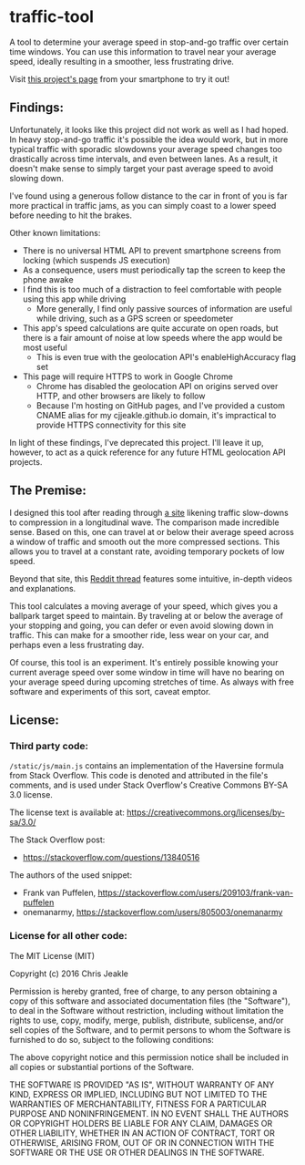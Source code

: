 # traffic-tool
A tool to determine your average speed in stop-and-go traffic over certain time windows. You can use this information to travel near your average speed, ideally resulting in a smoother, less frustrating drive.

Visit [this project's page](http://cjjeakle.github.io/traffic-tool) from your smartphone to try it out!

## Findings:
Unfortunately, it looks like this project did not work as well as I had hoped. In heavy stop-and-go traffic it's possible the idea would work, but in more typical traffic with sporadic slowdowns your average speed changes too drastically across time intervals, and even between lanes. As a result, it doesn't make sense to simply target your past average speed to avoid slowing down. 

I've found using a generous follow distance to the car in front of you is far more practical in traffic jams, as you can simply coast to a lower speed before needing to hit the brakes.

Other known limitations:
* There is no universal HTML API to prevent smartphone screens from locking (which suspends JS execution)
 * As a consequence, users must periodically tap the screen to keep the phone awake
 * I find this is too much of a distraction to feel comfortable with people using this app while driving
   * More generally, I find only passive sources of information are useful while driving, such as a GPS screen or speedometer
* This app's speed calculations are quite accurate on open roads, but there is a fair amount of noise at low speeds where the app would be most useful
  * This is even true with the geolocation API's enableHighAccuracy flag set
* This page will require HTTPS to work in Google Chrome
  * Chrome has disabled the geolocation API on origins served over HTTP, and other browsers are likely to follow
  * Because I'm hosting on GitHub pages, and I've provided a custom CNAME alias for my cjjeakle.github.io domain, it's impractical to provide HTTPS connectivity for this site

In light of these findings, I've deprecated this project. I'll leave it up, however, to act as a quick reference for any future HTML geolocation API projects.

## The Premise:
I designed this tool after reading through [a site](http://trafficwaves.org/) likening traffic slow-downs to compression in a longitudinal wave. The comparison made incredible sense. Based on this, one can travel at or below their average speed across a window of traffic and smooth out the more compressed sections. This allows you to travel at a constant rate, avoiding temporary pockets of low speed.

Beyond that site, this [Reddit thread](https://www.reddit.com/r/askscience/comments/1lqdzo/traffic_engineers_what_causes_the_pulsatile_flow/) features some intuitive, in-depth videos and explanations.

This tool calculates a moving average of your speed, which gives you a ballpark target speed to maintain. By traveling at or below the average of your stopping and going, you can defer or even avoid slowing down in traffic. This can make for a smoother ride, less wear on your car, and perhaps even a less frustrating day.

Of course, this tool is an experiment. It's entirely possible knowing your current average speed over some window in time will have no bearing on your average speed during upcoming stretches of time. As always with free software and experiments of this sort, caveat emptor.

## License:
### Third party code:
`/static/js/main.js` contains an implementation of the Haversine formula from Stack Overflow.
This code is denoted and attributed in the file's comments, and is used under Stack Overflow's Creative Commons BY-SA 3.0 license.

The license text is available at: https://creativecommons.org/licenses/by-sa/3.0/

The Stack Overflow post:
* https://stackoverflow.com/questions/13840516

The authors of the used snippet:
* Frank van Puffelen, https://stackoverflow.com/users/209103/frank-van-puffelen
* onemanarmy, https://stackoverflow.com/users/805003/onemanarmy

### License for all other code:
The MIT License (MIT)

Copyright (c) 2016 Chris Jeakle

Permission is hereby granted, free of charge, to any person obtaining a copy
of this software and associated documentation files (the "Software"), to deal
in the Software without restriction, including without limitation the rights
to use, copy, modify, merge, publish, distribute, sublicense, and/or sell
copies of the Software, and to permit persons to whom the Software is
furnished to do so, subject to the following conditions:

The above copyright notice and this permission notice shall be included in all
copies or substantial portions of the Software.

THE SOFTWARE IS PROVIDED "AS IS", WITHOUT WARRANTY OF ANY KIND, EXPRESS OR
IMPLIED, INCLUDING BUT NOT LIMITED TO THE WARRANTIES OF MERCHANTABILITY,
FITNESS FOR A PARTICULAR PURPOSE AND NONINFRINGEMENT. IN NO EVENT SHALL THE
AUTHORS OR COPYRIGHT HOLDERS BE LIABLE FOR ANY CLAIM, DAMAGES OR OTHER
LIABILITY, WHETHER IN AN ACTION OF CONTRACT, TORT OR OTHERWISE, ARISING FROM,
OUT OF OR IN CONNECTION WITH THE SOFTWARE OR THE USE OR OTHER DEALINGS IN THE
SOFTWARE.

